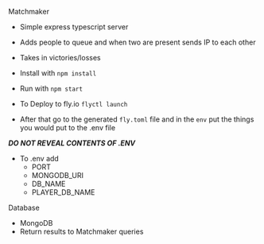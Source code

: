 Matchmaker
- Simple express typescript server
- Adds people to queue and when two are present sends IP to each other
- Takes in victories/losses
- Install with ``npm install``
- Run with ``npm start``

- To Deploy to fly.io ``flyctl launch``
- After that go to the generated ``fly.toml`` file and in the ``env`` put the things you would put to the .env file

***DO NOT REVEAL CONTENTS OF .ENV***
- To .env add
  - PORT
  - MONGODB_URI
  - DB_NAME
  - PLAYER_DB_NAME


Database
- MongoDB
- Return results to Matchmaker queries
